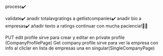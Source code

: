 process✔️

validate✔️
anadir totalavgratings a getlistcompanies✔️
anadir bio a empresas✔️
añadir texto a ratings
continuar con mucha paciencia!🫡🫡

PUT edit profile sirve para crear y editar en private profile (CompanyProfilePage)
Get company profile sirve para ver la empresa con info al cliclar en lista de empresas una en singular(SingleCompanyPage)

